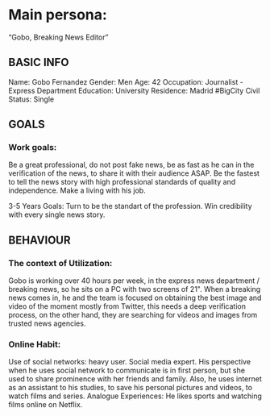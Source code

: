 # **Main persona:**
“Gobo, Breaking News Editor”

## **BASIC INFO**
Name: 	Gobo Fernandez
Gender: 	Men
Age: 	42
Occupation: 	Journalist - Express Department
Education: 	University
Residence: 	Madrid #BigCity
Civil Status:	Single

## **GOALS**
### Work goals: 
Be a great professional, do not post fake news, be as fast as he can in the verification of the news, to share it with their audience ASAP. Be the fastest to tell the news story with high professional standards of quality and independence. Make a living with his job.

3-5 Years Goals: 
Turn to be the standart of the profession. Win credibility with every single news story.

## **BEHAVIOUR**
### The context of Utilization: 
Gobo is working over 40 hours per week, in the express news department / breaking news, so he sits on a PC with two screens of 21". When a breaking news comes in, he and the team is focused on obtaining the best image and video of the moment mostly from Twitter, this needs a deep verification process, on the other hand, they are searching for videos and images from trusted news agencies.  

### Online Habit:
Use of social networks: heavy user. Social media expert. 
His perspective when he uses social network to communicate is in first person, but she used to share prominence with her friends and family.
Also, he uses internet as an assistant to his studies, to save his personal pictures and videos, to watch films and series.
Analogue Experiences:
	He likes sports and watching films online on Netflix.
